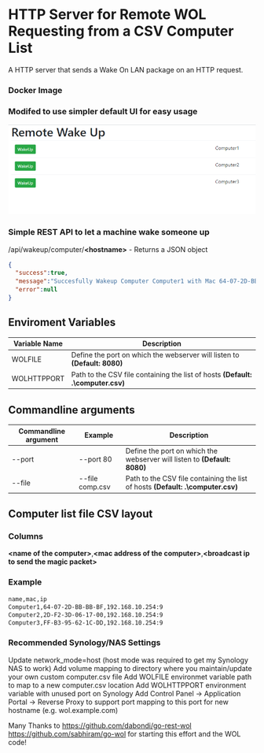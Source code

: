 # HTTP Server for Remote WOL Requesting from a CSV Computer List

A HTTP server that sends a Wake On LAN package on an HTTP request.

### Docker Image

[](https://hub.docker.com/repository/docker/dravenst/go-rest-wol "https://hub.docker.com/repository/docker/dravenst/go-rest-wol") [](https://hub.docker.com/repository/docker/dravenst/go-rest-wol "https://hub.docker.com/repository/docker/dravenst/go-rest-wol")

### Modifed to use simpler default UI for easy usage

![Screenshot](https://github.com/dravenst/go-rest-wol/raw/master/screenshot.PNG)

### Simple REST API to let a machine wake someone up

/api/wakeup/computer/**&lt;hostname&gt;** -  Returns a JSON object

```json
{
  "success":true,
  "message":"Succesfully Wakeup Computer Computer1 with Mac 64-07-2D-BB-BB-BF on Broadcast IP 192.168.10.254:9",
  "error":null
}
```

## Enviroment Variables

| Variable Name | Description |
| ------------- | ------------------------------------------------------------------------------- |
| WOLFILE       | Define the port on which the webserver will listen to **(Default: 8080)**       |
| WOLHTTPPORT   | Path to the CSV file containing the list of hosts **(Default: .\computer.csv)** |


## Commandline arguments

| Commandline argument | Example          | Description                                                                            |
| -------------------- | ---------------- | -------------------------------------------------------------------------------------- |
| --port               | --port 80        | Define the port on which the webserver will listen to **(Default: 8080)**              |
| --file               | --file comp.csv  | Path to the CSV file containing the list of hosts **(Default: .\computer.csv)**        |

## Computer list file CSV layout

### Columns
__&lt;name of the computer&gt;__,__&lt;mac address of the computer&gt;__,__&lt;broadcast ip to send the magic packet&gt;__


### Example
```csv
name,mac,ip
Computer1,64-07-2D-BB-BB-BF,192.168.10.254:9
Computer2,2D-F2-3D-06-17-00,192.168.10.254:9
Computer3,FF-B3-95-62-1C-DD,192.168.10.254:9
```

### Recommended Synology/NAS Settings
Update network_mode=host (host mode was required to get my Synology NAS to work)
Add volume mapping to directory where you maintain/update your own custom computer.csv file
Add WOLFILE environmet variable path to map to a new computer.csv location
Add WOLHTTPPORT environment variable with unused port on Synology
Add Control Panel -> Application Portal -> Reverse Proxy to support port mapping to this port for new hostname (e.g. wol.example.com)


Many Thanks to https://github.com/dabondi/go-rest-wol https://github.com/sabhiram/go-wol for starting this effort and the WOL code!
